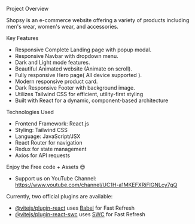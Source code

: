 Project Overview

Shopsy is an e-commerce website offering a variety of products including men's wear, women's wear, and accessories.


Key Features

- Responsive Complete Landing page with popup modal.
- Responsive Navbar with dropdown menu.
- Dark and Light mode features.
- Beautiful Animated website (Animate on scroll).
- Fully responsive Hero page( All device supported ).
- Modern responsive product card.
- Dark Responsive Footer with background image.
- Utilizes Tailwind CSS for efficient, utility-first styling
- Built with React for a dynamic, component-based    architecture

Technologies Used

- Frontend Framework: React.js
- Styling: Tailwind CSS
- Language: JavaScript/JSX
- React Router for navigation
- Redux for state management
- Axios for API requests







Enjoy the Free code + Assets 😍

  - Support us on YouTube Channel: https://www.youtube.com/channel/UC1H-a1MKEFXRiFlGNLcy7gQ


Currently, two official plugins are available:

- [@vitejs/plugin-react](https://github.com/vitejs/vite-plugin-react/blob/main/packages/plugin-react/README.md) uses [Babel](https://babeljs.io/) for Fast Refresh
- [@vitejs/plugin-react-swc](https://github.com/vitejs/vite-plugin-react-swc) uses [SWC](https://swc.rs/) for Fast Refresh
